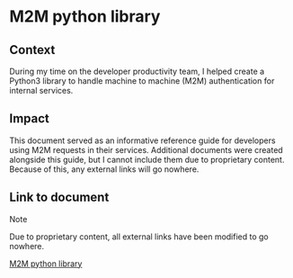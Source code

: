 # M2M python library

## Context

During my time on the developer productivity team, I helped create a Python3 library to handle machine to machine (M2M) authentication for internal services.

## Impact

This document served as an informative reference guide for developers using M2M requests in their services. Additional documents were created alongside this guide, but I cannot include them due to proprietary content. Because of this, any external links will go nowhere.

## Link to document

> [!NOTE]
> Due to proprietary content, all external links have been modified to go nowhere.

[M2M python library](pythonLibrary.md)